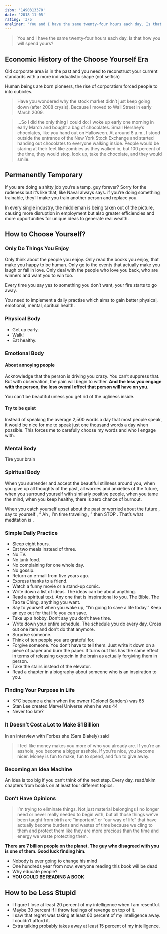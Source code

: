 ```yaml
---
isbn: '1490313370'
date: '2018-11-05'
rating: '3/5'
oneliner: 'You and I have the same twenty-four hours each day. Is that how you will spend yours?'
---
```


> You and I have the same twenty-four hours each day. Is that how you will spend yours?

## Economic History of the Choose Yourself Era

Old corporate area is in the past and you need to reconstruct your current standards with a more individualistic shape (not selfish)

Human beings are born pioneers, the rise of corporatism forced people to into cubicles.

> Have you wondered why the stock market didn’t just keep going down (after 2008 crysis). Because I moved to Wall Street in early March 2009.

> ...So I did the only thing I could do: I woke up early one morning in early March and bought a bag of chocolates. Small Hershey’s chocolates, like you hand out on Halloween. At around 8 a.m., I stood outside the entrance of the New York Stock Exchange and started handing out chocolates to everyone walking inside. People would be staring at their feet like zombies as they walked in, but 100 percent of the time, they would stop, look up, take the chocolate, and they would smile.

## Permanently Temporary

If you are doing a shitty job you’re a temp. guy forever? Sorry for the rudeness but it’s like that, like Naval always says. if you’re doing something trainable, they’ll make you train another person and replace you.

In every single industry, the middleman is being taken out of the picture, causing more disruption in employment but also greater efficiencies and more opportunities for unique ideas to generate real wealth.

## How to Choose Yourself?

### Only Do Things You Enjoy

Only think about the people you enjoy. Only read the books you enjoy, that make you happy to be human. Only go to the events that actually make you laugh or fall in love. Only deal with the people who love you back, who are winners and want you to win too.

Every time you say yes to something you don’t want, your fire starts to go away.

You need to implement a daily practise which aims to gain better physical, emotional, mental, spritual health.

### Physical Body

- Get up early.
- Walk!
- Eat healthy.

### Emotional Body

#### About annoying people

Acknowledge that the person is driving you crazy. You can’t suppress that. But with observation, the pain will begin to wither. **And the less you engage with the person, the less overall effect that person will have on you.**

You can’t be beautiful unless you get rid of the ugliness inside.

#### Try to be quiet

Instead of speaking the average 2,500 words a day that most people speak, it would be nice for me to speak just one thousand words a day when possible. This forces me to carefully choose my words and who I engage with.

### Mental Body

Tire your brain

### Spiritual Body

When you surrender and accept the beautiful stillness around you, when you give up all thoughts of the past, all worries and anxieties of the future, when you surround yourself with similarly positive people, when you tame the mind, when you keep healthy, there is zero chance of burnout.

When you catch yourself upset about the past or worried about the future , say to yourself , “ Ah , I’m time traveling , ” then STOP . That’s what meditation is .

### Simple Daily Practice

- Sleep eight hours.
- Eat two meals instead of three.
- No TV.
- No junk food.
- No complaining for one whole day.
- No gossip.
- Return an e-mail from five years ago.
- Express thanks to a friend.
- Watch a funny movie or a stand-up comic.
- Write down a list of ideas. The ideas can be about anything.
- Read a spiritual text. Any one that is inspirational to you. The Bible, The Tao te Ching, anything you want.
- Say to yourself when you wake up, “I’m going to save a life today.” Keep an eye out for that life you can save.
- Take up a hobby. Don’t say you don’t have time.
- Write down your entire schedule. The schedule you do every day. Cross out one item and don’t do that anymore.
- Surprise someone.
- Think of ten people you are grateful for.
- Forgive someone. You don’t have to tell them. Just write it down on a piece of paper and burn the paper. It turns out this has the same effect in terms of releasing oxytocin in the brain as actually forgiving them in person.
- Take the stairs instead of the elevator.
- Read a chapter in a biography about someone who is an inspiration to you.

### Finding Your Purpose in Life

- KFC became a chain when the owner (Colonel Sanders) was 65
- Stan Lee created Marvel Universe when he was 44
- Never too late?

### It Doesn’t Cost a Lot to Make \$1 Billion

In an interview with Forbes she (Sara Blakely) said

> I feel like money makes you more of who you already are. If you’re an asshole, you become a bigger asshole. If you’re nice, you become nicer. Money is fun to make, fun to spend, and fun to give away.

### Becoming an Idea Machine

An idea is too big if you can’t think of the next step.
Every day, read/skim chapters from books on at least four different topics.

### Don’t Have Opinions

> I’m trying to eliminate things. Not just material belongings I no longer need or never really needed to begin with, but all those things we’ve been taught from birth are “important” or “our way of life” that have actually become burdens and wastes of time because we cling to them and protect them like they are more precious than the time and energy we waste protecting them.

**There are 7 billion people on the planet. The guy who disagreed with you is one of them. Good luck finding him.**

- Nobody is ever going to change his mind
- One hundreds year from now, everyone reading this book will be dead
- Why educate people?
- **YOU COULD BE READING A BOOK**

## How to be Less Stupid

- I figure I lose at least 20 percent of my intelligence when I am resentful.
- Maybe 30 percent if I throw feelings of revenge on top of it.
- I saw that regret was taking at least 60 percent of my intelligence away. I couldn’t afford it.
- Extra talking probably takes away at least 15 percent of my intelligence.
